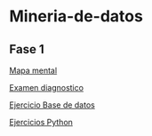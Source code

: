 # Mineria-de-datos

## Fase 1

[Mapa mental](https://github.com/LeonardoCastillo29/Mineria-de-datos/blob/main/Mapa%20mental.pdf)

[Examen diagnostico](https://github.com/LeonardoCastillo29/Mineria-de-datos/blob/main/Ex-Diagnostico_1844452.pdf)

[Ejercicio Base de datos](https://github.com/HectorCedilloCharles1/MineriaDeDatos/blob/main/Bases%20de%20datos.pdf)

[Ejercicios Python](https://github.com/LeonardoCastillo29/Mineria-de-datos/blob/main/Ej_Python_1844452.ipynb)

